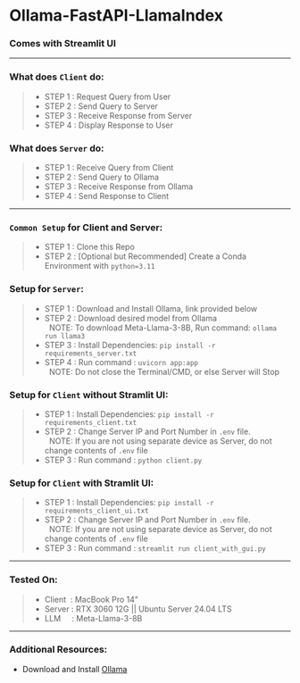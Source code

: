 # Ollama-FastAPI-LlamaIndex
### Comes with Streamlit UI
---

### What does `Client` do: 
>* STEP 1 : Request Query from User
>* STEP 2 : Send Query to Server
>* STEP 3 : Receive Response from Server
>* STEP 4 : Display Response to User

### What does `Server` do: 
>* STEP 1 : Receive Query from Client
>* STEP 2 : Send Query to Ollama
>* STEP 3 : Receive Response from Ollama
>* STEP 4 : Send Response to Client

---

### `Common Setup` for Client and Server: 
>* STEP 1 : Clone this Repo
>* STEP 2 : [Optional but Recommended] Create a Conda Environment with `python=3.11`

### Setup for `Server`: 
>* STEP 1 : Download and Install Ollama, link provided below
>* STEP 2 : Download desired model from Ollama
<br>&nbsp;&nbsp;NOTE: To download Meta-Llama-3-8B, Run command: `ollama run llama3`
>* STEP 3 : Install Dependencies: `pip install -r requirements_server.txt`
>* STEP 4 : Run command : `uvicorn app:app`
<br>&nbsp;&nbsp;NOTE: Do not close the Terminal/CMD, or else Server will Stop

### Setup for `Client` without Stramlit UI: 
>* STEP 1 : Install Dependencies: `pip install -r requirements_client.txt`
>* STEP 2 : Change Server IP and Port Number in `.env` file.
<br>&nbsp;&nbsp;NOTE: If you are not using separate device as Server, do not change contents of `.env` file
>* STEP 3 : Run command : `python client.py`

### Setup for `Client` with Stramlit UI: 
>* STEP 1 : Install Dependencies: `pip install -r requirements_client_ui.txt`
>* STEP 2 : Change Server IP and Port Number in `.env` file.
<br>&nbsp;&nbsp;NOTE: If you are not using separate device as Server, do not change contents of `.env` file
>* STEP 3 : Run command : `streamlit run client_with_gui.py`

---

### Tested On: 
>* Client &nbsp;: MacBook Pro 14"
>* Server : RTX 3060 12G || Ubuntu Server 24.04 LTS
>* LLM &nbsp;&nbsp;&nbsp;&nbsp;: Meta-Llama-3-8B

---

### Additional Resources: 
* Download and Install [Ollama](https://ollama.com/download)